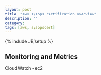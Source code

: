 ```yaml
---
layout: post
title: "aws sysops certification overview"
description: ""
category: 
tags: [aws, sysopscert]
---
```

{% include JB/setup %}


## Monitoring and Metrics

Cloud Watch - ec2






